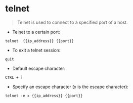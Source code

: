 # telnet

> Telnet is used to connect to a specified port of a host.

- Telnet to a certain port:

`telnet  {{ip_address}} {{port}}`

- To exit a telnet session:

`quit`

- Default escape character:

`CTRL + ]`

- Specify an escape character (x is the escape character):

`telnet -e x {{ip_address}} {{port}}`

